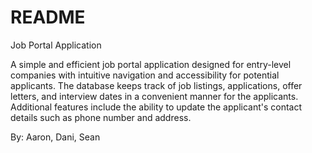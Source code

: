 # README

Job Portal Application 

A simple and efficient job portal application designed for entry-level companies with intuitive navigation and accessibility for potential applicants. The database keeps track of job listings, applications, offer letters, and interview dates in a convenient manner for the applicants. Additional features include the ability to update the applicant's contact details such as phone number and address.

By: Aaron, Dani, Sean
